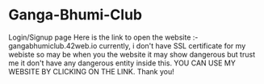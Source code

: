 # Ganga-Bhumi-Club
Login/Signup page
Here is the link to open the website :-
gangabhumiclub.42web.io
currently, i don't have SSL certificate for my webiste so may be when you the website it may show dangerous but trust me it don't have any dangerous entity inside this. 
YOU CAN USE MY WEBSITE BY CLICKING ON THE LINK. Thank you!
